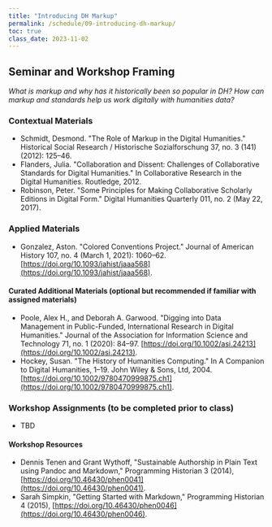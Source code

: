```yaml
---
title: "Introducing DH Markup"
permalink: /schedule/09-introducing-dh-markup/
toc: true
class_date: 2023-11-02
---
```


## Seminar and Workshop Framing

*What is markup and why has it historically been so popular in DH? How can markup and standards help us work digitally with humanities data?*

### Contextual Materials

- Schmidt, Desmond. "The Role of Markup in the Digital Humanities." Historical Social Research / Historische Sozialforschung 37, no. 3 (141) (2012): 125–46.
- Flanders, Julia. "Collaboration and Dissent: Challenges of Collaborative Standards for Digital Humanities." In Collaborative Research in the Digital Humanities. Routledge, 2012.
- Robinson, Peter. "Some Principles for Making Collaborative Scholarly Editions in Digital Form." Digital Humanities Quarterly 011, no. 2 (May 22, 2017).

### Applied Materials

- Gonzalez, Aston. "Colored Conventions Project." Journal of American History 107, no. 4 (March 1, 2021): 1060–62. [https://doi.org/10.1093/jahist/jaaa568](https://doi.org/10.1093/jahist/jaaa568).

#### Curated Additional Materials (optional but recommended if familiar with assigned materials)

- Poole, Alex H., and Deborah A. Garwood. "Digging into Data Management in Public-Funded, International Research in Digital Humanities." Journal of the Association for Information Science and Technology 71, no. 1 (2020): 84–97. [https://doi.org/10.1002/asi.24213](https://doi.org/10.1002/asi.24213).
- Hockey, Susan. "The History of Humanities Computing." In A Companion to Digital Humanities, 1–19. John Wiley & Sons, Ltd, 2004. [https://doi.org/10.1002/9780470999875.ch1](https://doi.org/10.1002/9780470999875.ch1).

### Workshop Assignments (to be completed prior to class)

- TBD

#### Workshop Resources

- Dennis Tenen and Grant Wythoff, "Sustainable Authorship in Plain Text using Pandoc and Markdown," Programming Historian 3 (2014), [https://doi.org/10.46430/phen0041](https://doi.org/10.46430/phen0041).
- Sarah Simpkin, "Getting Started with Markdown," Programming Historian 4 (2015), [https://doi.org/10.46430/phen0046](https://doi.org/10.46430/phen0046).

